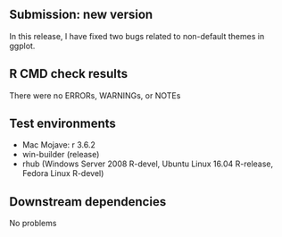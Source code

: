 
## Submission: new version

In this release, I have fixed two bugs related to non-default themes in ggplot.

## R CMD check results

There were no ERRORs, WARNINGs, or NOTEs

## Test environments

* Mac Mojave: r 3.6.2
* win-builder (release)
* rhub (Windows Server 2008 R-devel, Ubuntu Linux 16.04 R-release, Fedora Linux R-devel)

## Downstream dependencies

No problems
